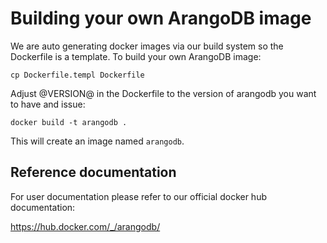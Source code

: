 # Building your own ArangoDB image

We are auto generating docker images via our build system so the Dockerfile is a template. To build your own ArangoDB image:

```console
cp Dockerfile.templ Dockerfile
```

Adjust @VERSION@ in the Dockerfile to the version of arangodb you want to have and issue:

```console
docker build -t arangodb .
```

This will create an image named `arangodb`.

## Reference documentation

For user documentation please refer to our official docker hub documentation:

https://hub.docker.com/_/arangodb/
